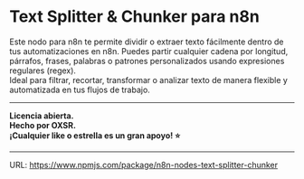# Text Splitter & Chunker para n8n

Este nodo para n8n te permite dividir o extraer texto fácilmente dentro de tus automatizaciones en n8n. Puedes partir cualquier cadena por longitud, párrafos, frases, palabras o patrones personalizados usando expresiones regulares (regex).  
Ideal para filtrar, recortar, transformar o analizar texto de manera flexible y automatizada en tus flujos de trabajo.

---

**Licencia abierta.  
Hecho por OXSR.  
¡Cualquier like o estrella es un gran apoyo! ⭐**

---

URL: https://www.npmjs.com/package/n8n-nodes-text-splitter-chunker
